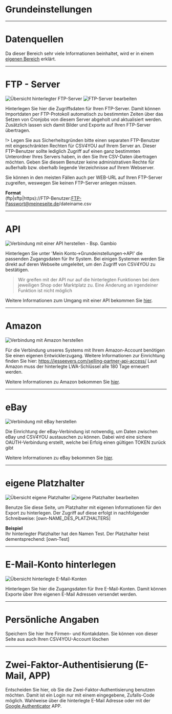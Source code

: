# Grundeinstellungen

***
# Datenquellen

Da dieser Bereich sehr viele Informationen beinhaltet, wird er in einem [eigenen Bereich](account/datasource) erklärt.


***
# FTP - Server

![Übersicht hinterlegter FTP-Server](https://data.csv4you.com/media/image/guide/meinkonto/ftp/meinkonto-ftp-uebersicht.png ':zoom :size=30%')
![FTP-Server bearbeiten](https://data.csv4you.com/media/image/guide/meinkonto/ftp/meinkonto-ftp-bearbeiten.png ':zoom :size=30%')

Hinterlegen Sie hier die Zugriffsdaten für Ihren FTP-Server. Damit können Importdaten per FTP-Protokoll automatisch zu bestimmten Zeiten über das Setzen von Cronjobs von diesem Server abgeholt und aktualisiert werden. Zusätzlich lassen sich damit Bilder und Exporte auf Ihren FTP-Server übertragen.

!> Legen Sie aus Sicherheitsgründen bitte einen separaten FTP-Benutzer mit eingeschränkten Rechten für CSV4YOU auf Ihrem Server an.
Dieser FTP-Benutzer sollte lediglich Zugriff auf einen ganz bestimmten Unterordner Ihres Servers haben, in den Sie Ihre CSV-Daten übertragen möchten.
Geben Sie diesem Benutzer keine administrativen Rechte für außerhalb bzw. oberhalb liegende Verzeichnisse auf Ihrem Webserver.

Sie können in den meisten Fällen auch per WEB-URL auf Ihren FTP-Server zugreifen, weswegen Sie keinen FTP-Server anlegen müssen.

**Format**<br>
(ftp|sftp|https)://FTP-Benutzer:FTP-Passwort@meineseite.de/dateiname.csv


***
# API

![Verbindung mit einer API herstellen - Bsp. Gambio](https://data.csv4you.com/media/image/guide/meinkonto/grundeinstellungen/meinkonto-grundeinstellungen-api-verbinden.png ':zoom :size=30%')

Hinterlegen Sie unter 'Mein Konto->Grundeinstellungen->API' die passenden Zugangsdaten für Ihr System. Bei einigen Systemen werden Sie direkt auf deren Webseite umgeleitet, um den Zugriff von CSV4YOU zu bestätigen.

> Wir greifen mit der API nur auf die hinterlegten Funktionen bei dem jeweiligen Shop oder Marktplatz zu. Eine Änderung an irgendeiner Funktion ist nicht möglich

Weitere Informationen zum Umgang mit einer API bekommen Sie [hier](general/api).


***
# Amazon

![Verbindung mit Amazon herstellen](https://data.csv4you.com/media/image/guide/meinkonto/grundeinstellungen/meinkonto-grundeinstellungen-amazon-verbinden.png ':zoom :size=30%')

Für die Verbindung unseres Systems mit Ihrem Amazon-Account benötigen Sie einen eigenen Entwicklerzugang. Weitere Informationen zur Einrichtung finden Sie hier: https://jesseevers.com/selling-partner-api-access/
Laut Amazon muss der hinterlegte LWA-Schlüssel alle 180 Tage erneuert werden.

Weitere Informationen zu Amazon bekommen Sie [hier](interface/marketplace/amazon).


***
# eBay

![Verbindung mit eBay herstellen](https://data.csv4you.com/media/image/guide/meinkonto/grundeinstellungen/meinkonto-grundeinstellungen-ebay-verbinden.png ':zoom :size=30%')

Die Einrichtung der eBay-Verbindung ist notwendig, um Daten zwischen eBay und CSV4YOU austauschen zu können. Dabei wird eine sichere OAUTH-Verbindung erstellt, welche bei Erfolg einen gültigen TOKEN zurück gibt

Weitere Informationen zu eBay bekommen Sie [hier](interface/marketplace/ebay).


***
# eigene Platzhalter

![Übersicht eigene Platzhalter](https://data.csv4you.com/media/image/guide/meinkonto/eigeneplatzhalter/meinkonto-eigeneplatzhalter-uebersicht.png ':zoom :size=30%')
![eigene Platzhalter bearbeiten](https://data.csv4you.com/media/image/guide/meinkonto/eigeneplatzhalter/meinkonto-eigeneplatzhalter-bearbeiten.png ':zoom :size=30%')

Benutze Sie diese Seite, um Platzhalter mit eigenen Informationen für den Export zu hinterlegen.
Der Zugriff auf diese erfolgt in nachfolgender Schreibweise: [own-NAME_DES_PLATZHALTERS]

**Beispiel**<br>
Ihr hinterlegter Platzhalter hat den Namen Test. Der Platzhalter heist dementsprechend: [own-Test]


***
# E-Mail-Konto hinterlegen

![Übersicht hinterlegte E-Mail-Konten](https://data.csv4you.com/media/image/guide/meinkonto/grundeinstellungen/datenquellen/meinkonto-datenquellen-email.png ':zoom :size=30%')

Hinterlegen Sie hier die Zugangsdaten für Ihre E-Mail-Konten. Damit können Exporte über Ihre eigenen E-Mail Adressen versendet werden.


***
# Persönliche Angaben

Speichern Sie hier Ihre Firmen- und Kontakdaten.
Sie können von dieser Seite aus auch Ihren CSV4YOU-Account löschen


***
# Zwei-Faktor-Authentisierung (E-Mail, APP)

Entscheiden Sie hier, ob Sie die Zwei-Faktor-Authentisierung benutzen möchten. Damit ist ein Login nur mit einem eingegebene, Zufalls-Code möglich.
Wahlweise über die hinterlegte E-Mail Adresse oder mit der [Google Authenticator](https://support.google.com/accounts/answer/1066447?hl=de&co=GENIE.Platform%3DAndroid) APP.
